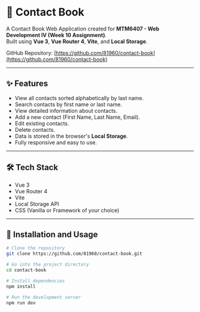 # 📘 Contact Book

A Contact Book Web Application created for **MTM6407 - Web Development IV (Week 10 Assignment)**.  
Built using **Vue 3**, **Vue Router 4**, **Vite**, and **Local Storage**.

GitHub Repository: [https://github.com/81960/contact-book](https://github.com/81960/contact-book)

---

## ✨ Features

- View all contacts sorted alphabetically by last name.
- Search contacts by first name or last name.
- View detailed information about contacts.
- Add a new contact (First Name, Last Name, Email).
- Edit existing contacts.
- Delete contacts.
- Data is stored in the browser's **Local Storage**.
- Fully responsive and easy to use.

---

## 🛠 Tech Stack

- Vue 3
- Vue Router 4
- Vite
- Local Storage API
- CSS (Vanilla or Framework of your choice)

---

## 🚀 Installation and Usage

```bash
# Clone the repository
git clone https://github.com/81960/contact-book.git

# Go into the project directory
cd contact-book

# Install dependencies
npm install

# Run the development server
npm run dev
